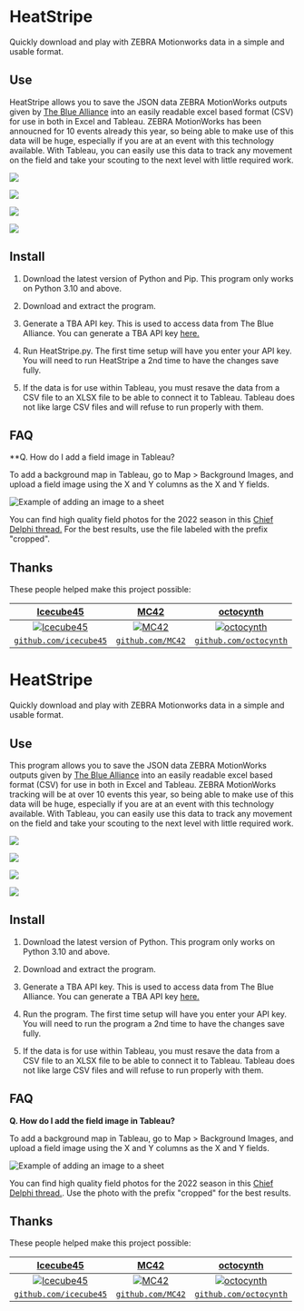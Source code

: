 
# HeatStripe
Quickly download and play with ZEBRA Motionworks data in a simple and usable format.

## Use
HeatStripe allows you to save the JSON data ZEBRA MotionWorks outputs given by [The Blue Alliance](https://www.thebluealliance.com/) into an easily readable excel based format (CSV) for use in both in Excel and Tableau. ZEBRA MotionWorks has been annoucned for 10 events already this year, so being able to make use of this data will be huge, especially if you are at an event with this technology available. With Tableau, you can easily use this data to track any movement on the field and take your scouting to the next level with little required work.

![](https://i.imgur.com/HNSmIwj.png)

![](https://i.imgur.com/vxVB3Zm.png)

![](https://i.imgur.com/vdvpzks.png)

![](https://i.imgur.com/vCC05gy.png)

## Install
1. Download the latest version of Python and Pip. This program only works on Python 3.10 and above.

2. Download and extract the program.

3. Generate a TBA API key. This is used to access data from The Blue Alliance. You can generate a TBA API key [here.](https://www.thebluealliance.com/account)

3. Run HeatStripe.py. The first time setup will have you enter your API key. You will need to run HeatStripe a 2nd time to have the changes save fully.

4. If the data is for use within Tableau, you must resave the data from a CSV file to an XLSX file to be able to connect it to Tableau. Tableau does not like large CSV files and will refuse to run properly with them.

## FAQ

**Q. How do I add a field image in Tableau?

 To add a background map in Tableau, go to Map > Background Images, and upload a field image using the X and Y columns as the X and Y fields.

![Example of adding an image to a sheet](https://i.imgur.com/f8T7gXN.gif)

You can find high quality field photos for the 2022 season in this [Chief Delphi thread.](https://www.chiefdelphi.com/t/2022-top-down-field-renders/399031?u=miklast) For the best results, use the file labeled with the prefix "cropped".

## Thanks

These people helped make this project possible:



| <a href="https://github.com/icecube45" target="_blank">**Icecube45**</a> | <a href="https://github.com/MC42" target="_blank">**MC42**</a> | <a href="https://github.com/octocynth" target="_blank">**octocynth**</a> |
| :---: |:---:| :---:|
| [![Icecube45](https://avatars3.githubusercontent.com/u/1614007?&s=200)](https://github.com/icecube45)    | [![MC42](https://avatars3.githubusercontent.com/u/6531081?&s=200)](https://github.com/MC42) | [![octocynth](https://avatars1.githubusercontent.com/u/8210419?s=200)](https://github.com/octocynth)  |
| <a href="http://github.com/icecube45" target="_blank">`github.com/icecube45`</a> | <a href="https://github.com/MC42" target="_blank">`github.com/MC42`</a> | <a href="https://github.com/octocynth" target="_blank">`github.com/octocynth`</a> |
# HeatStripe
Quickly download and play with ZEBRA Motionworks data in a simple and usable format.

## Use
This program allows you to save the JSON data ZEBRA MotionWorks outputs given by [The Blue Alliance](https://www.thebluealliance.com/) into an easily readable excel based format (CSV) for use in both in Excel and Tableau. ZEBRA MotionWorks tracking will be at over 10 events this year, so being able to make use of this data will be huge, especially if you are at an event with this technology available. With Tableau, you can easily use this data to track any movement on the field and take your scouting to the next level with little required work.

![](https://i.imgur.com/HNSmIwj.png)

![](https://i.imgur.com/vxVB3Zm.png)

![](https://i.imgur.com/vdvpzks.png)

![](https://i.imgur.com/vCC05gy.png)

## Install
1. Download the latest version of Python. This program only works on Python 3.10 and above.

2. Download and extract the program.

3. Generate a TBA API key. This is used to access data from The Blue Alliance. You can generate a TBA API key [here.](https://www.thebluealliance.com/account)

3. Run the program. The first time setup will have you enter your API key. You will need to run the program a 2nd time to have the changes save fully.

4. If the data is for use within Tableau, you must resave the data from a CSV file to an XLSX file to be able to connect it to Tableau. Tableau does not like large CSV files and will refuse to run properly with them.

## FAQ

**Q. How do I add the field image in Tableau?**

 To add a background map in Tableau, go to Map > Background Images, and upload a field image using the X and Y columns as the X and Y fields.

![Example of adding an image to a sheet](https://i.imgur.com/f8T7gXN.gif)

You can find high quality field photos for the 2022 season in this [Chief Delphi thread.](https://www.chiefdelphi.com/t/2022-top-down-field-renders/399031?u=miklast). Use the photo with the prefix "cropped" for the best results.

## Thanks

These people helped make this project possible:



| <a href="https://github.com/icecube45" target="_blank">**Icecube45**</a> | <a href="https://github.com/MC42" target="_blank">**MC42**</a> | <a href="https://github.com/octocynth" target="_blank">**octocynth**</a> |
| :---: |:---:| :---:|
| [![Icecube45](https://avatars3.githubusercontent.com/u/1614007?&s=200)](https://github.com/icecube45)    | [![MC42](https://avatars3.githubusercontent.com/u/6531081?&s=200)](https://github.com/MC42) | [![octocynth](https://avatars1.githubusercontent.com/u/8210419?s=200)](https://github.com/octocynth)  |
| <a href="http://github.com/icecube45" target="_blank">`github.com/icecube45`</a> | <a href="https://github.com/MC42" target="_blank">`github.com/MC42`</a> | <a href="https://github.com/octocynth" target="_blank">`github.com/octocynth`</a> |
